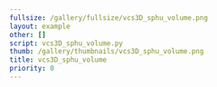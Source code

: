 ```yaml
---
fullsize: /gallery/fullsize/vcs3D_sphu_volume.png
layout: example
other: []
script: vcs3D_sphu_volume.py
thumb: /gallery/thumbnails/vcs3D_sphu_volume.png
title: vcs3D_sphu_volume
priority: 0
---
```

